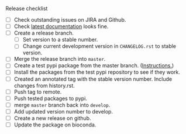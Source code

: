 Release checklist
- [ ] Check outstanding issues on JIRA and Github.
- [ ] Check [latest documentation](https://github.com/biowdl/mkbigfifo/blob/develop/README.md) looks fine.
- [ ] Create a release branch.
  - [ ] Set version to a stable number.
  - [ ] Change current development version in `CHANGELOG.rst` to stable version.
- [ ] Merge the release branch into `master`.
- [ ] Create a test pypi package from the master branch. ([Instructions.](
https://packaging.python.org/tutorials/packaging-projects/#generating-distribution-archives
))
- [ ] Install the packages from the test pypi repository to see if they work.
- [ ] Created an annotated tag with the stable version number. Include changes 
from history.rst.
- [ ] Push tag to remote.
- [ ] Push tested packages to pypi.
- [ ] merge `master` branch back into `develop`.
- [ ] Add updated version number to develop.
- [ ] Create a new release on github.
- [ ] Update the package on bioconda.
